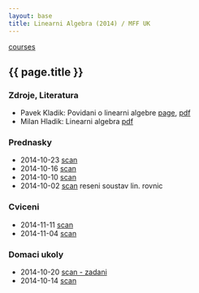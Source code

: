 ```yaml
---
layout: base
title: Linearni Algebra (2014) / MFF UK
---
```


[courses](.)

## {{ page.title }}

### Zdroje, Literatura

* Pavek Kladik: Povidani o linearni algebre [page](http://pavel.klavik.cz/vyuka/texty/povidani_o_la.html), [pdf](http://pavel.klavik.cz/vyuka/texty/povidani_o_la.pdf)
* Milan Hladik: Linearni algebra [pdf](http://kam.mff.cuni.cz/~hladik/LA/text_la.pdf)

### Prednasky

* 2014-10-23 [scan](http://notes.drive.ondrejsika.com/mff/2014/linearni-algebra/2014-10-23.pdf)
* 2014-10-16 [scan](http://notes.drive.ondrejsika.com/mff/2014/linearni-algebra/2014-10-16.pdf)
* 2014-10-10 [scan](http://notes.drive.ondrejsika.com/mff/2014/linearni-algebra/2014-10-10.pdf)
* 2014-10-02 [scan](http://notes.drive.ondrejsika.com/mff/2014/linearni-algebra/2014-10-02.pdf) reseni soustav lin. rovnic

### Cviceni

* 2014-11-11 [scan](http://notes.drive.ondrejsika.com/mff/2014/linearni-algebra-cviceni/2014-11-11.pdf)
* 2014-11-04 [scan](http://notes.drive.ondrejsika.com/mff/2014/linearni-algebra-cviceni/2014-11-04.pdf)

### Domaci ukoly

* 2014-10-20 [scan - zadani](http://notes.drive.ondrejsika.com/mff/2014/linearni-algebra-domaci-ukoly/2014-10-20-zadani.pdf)
* 2014-10-14 [scan](http://notes.drive.ondrejsika.com/mff/2014/linearni-algebra-domaci-ukoly/2014-10-14.pdf)


